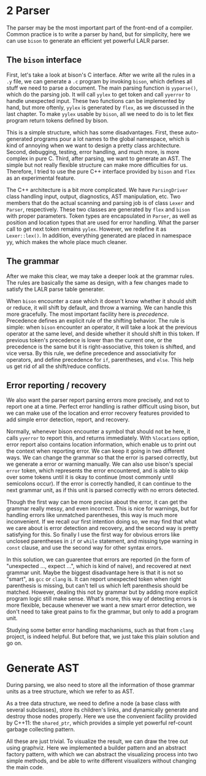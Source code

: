 2 Parser
=========

The parser may be the most important part of the front-end of a
compiler. Common practice is to write a parser by hand, but for
simplicity, here we can use `bison` to generate an efficient yet
powerful LALR parser.

## The `bison` interface

First, let's take a look at bison's C interface. After we write all
the rules in a `.y` file, we can generate a `.c` program by invoking
`bison`, which defines all stuff we need to parse a document. The main
parsing function is `yyparse()`, which do the parsing job. It will
call `yylex` to get token and call `yyerror` to handle unexpected
input. These two functions can be implemented by hand, but more
oftenly, `yylex` is generated by `flex`, as we discussed in the last
chapter. To make `yylex` usable by `bison`, all we need to do is to
let flex program return tokens defined by bison.

This is a simple structure, which has some disadvantages. First, these
auto-generated programs pour a lot names to the global namespace,
which is kind of annoying when we want to design a pretty class
architecture. Second, debugging, testing, error handling, and much
more, is more complex in pure C. Third, after parsing, we want to
generate an AST. The simple but not really flexible structure can make
more difficulties for us. Therefore, I tried to use the pure C++
interface provided by `bison` and `flex` as an experimental feature.

The C++ architecture is a bit more complicated. We have
`ParsingDriver` class handling input, output, diagnostics, AST
manipulation, etc. Two members that do the actual scanning and parsing
job is of class `Lexer` and `Parser`, respectively. These two classes
are generated by `flex` and `bison` with proper parameters. Token
types are encapsulated in `Parser`, as well as position and location
types that are used for error handling. What the parser call to get
next token remains `yylex`. However, we redefine it as
`Lexer::lex()`. In addition, everything generated are placed in
namespace yy, which makes the whole place much cleaner.

## The grammar

After we make this clear, we may take a deeper look at the grammar
rules. The rules are basically the same as design, with a few changes
made to satisfy the LALR parse table generater.

When `bison` encounter a case which it doesn't know whether it should
shift or reduce, it will shift by default, and throw a warning. We can
handle this more gracefully. The most important facility here is
*precedence*. Precedence defines an explicit rule of the shifting
behavior. The rule is simple: when `bison` encounter an operator, it
will take a look at the previous operator at the same level, and
deside whether it should shift in this token. If previous token's
precedence is lower than the current one, or the precedence is the
same but it is right-associative, this token is shifted, and vice
versa. By this rule, we define precedence and associativity for
operators, and define precedence for `if`, parentheses, and
`else`. This help us get rid of all the shift/reduce conflicts.

## Error reporting / recovery

We also want the parser report parsing errors more precisely, and not
to report one at a time. Perfect error handling is rather difficult
using bison, but we can make use of the location and error recovery
features provided to add simple error detection, report, and recovery.

Normally, whenever bison encounter a symbol that should not be here,
it calls `yyerror` to report this, and returns immediately. With
`%locations` option, error report also contains location information,
which enable us to print out the context when reporting error. We can
keep it going in two different ways. We can change the grammar so that
the error is parsed correctly, but we generate a error or warning
manually. We can also use bison's special `error` token, which
represents the error encountered, and is able to skip over some tokens
until it is okay to continue (most commonly until semicolons
occur). If the error is correctly handled, it can continue to the next
grammar unit, as if this unit is parsed correctly with no errors
detected.

Though the first way can be more precise about the error, it can get
the grammar really messy, and even incorrect. This is nice for
warnings, but for handling errors like unmatched parentheses, this way
is much more inconvenient. If we recall our first intention doing so,
we may find that what we care about is error detection and recovery,
and the second way is pretty satisfying for this. So finally I use the
first way for obvious errors like unclosed parentheses in `if` or
`while` statement, and missing type warning in `const` clause, and use
the second way for other syntax errors.

In this solution, we can guarentee that errors are reported (in the
form of "unexpected ..., expect ...", which is kind of naive), and
recovered at next grammar unit. Maybe the biggest disadvantage here is
that it is not so "smart", as `gcc` or `clang` is. It can report
unexpected token when right parenthesis is missing, but can't tell us
which left parenthesis should be matched. However, dealing this not by
grammar but by adding more explicit program logic still make
sense. What's more, this way of detecting errors is more flexible,
because whenever we want a new smart error detection, we don't need to
take great pains to fix the grammar, but only to add a program unit.

Studying some better error handling machanisms, such as that from
`clang` project, is indeed helpful. But before that, we just take this
plain solution and go on.

# Generate AST

During parsing, we also need to store all the information of those
grammar units as a tree structure, which we refer to as AST.

As a tree data structure, we need to define a node (a base class with
several subclasses), store its children's links, and dynamically
generate and destroy those nodes properly. Here we use the convenient
facility provided by C++11: the `shared_ptr`, which provides a simple
yet powerful ref-count garbage collecting pattern. 

All these are just trivial. To visualize the result, we can draw the
tree out using graphviz. Here we implemented a builder pattern and an
abstract factory pattern, with which we can abstract the visualizing
process into two simple methods, and be able to write different
visualizers without changing the main code.

